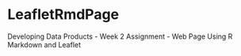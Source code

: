 # LeafletRmdPage
Developing Data Products - Week 2 Assignment - Web Page Using R Markdown and Leaflet
